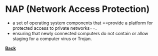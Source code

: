# NAP (Network Access Protection)
- a set of operating system components that ==provide a platform for protected access to private networks==.
- ensuring that newly connected computers do not contain or allow staging for a computer virus or Trojan.

**[Back](WEBDEVPRELIM1.md)** 